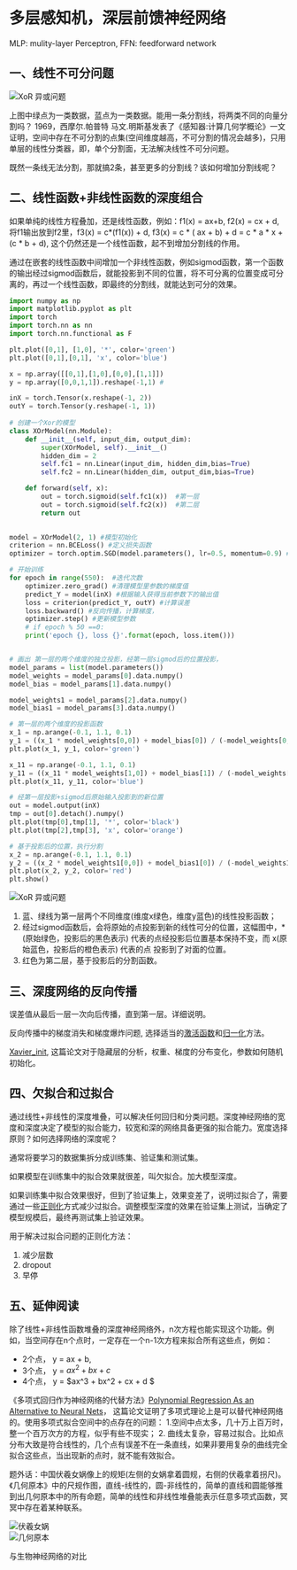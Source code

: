 # 多层感知机，深层前馈神经网络
MLP: mulity-layer Perceptron, FFN: feedforward network

## 一、线性不可分问题
![XoR 异或问题](./images/xor_0.jpg)<br/>

上图中绿点为一类数据，蓝点为一类数据。能用一条分割线，将两类不同的向量分割吗？ 1969，西摩尔.帕普特 马文.明斯基发表了《感知器:计算几何学概论》一文证明，空间中存在不可分割的点集(空间维度越高，不可分割的情况会越多)，只用单层的线性分类器，即，单个分割面，无法解决线性不可分问题。

既然一条线无法分割，那就搞2条，甚至更多的分割线？该如何增加分割线呢？

## 二、线性函数+非线性函数的深度组合
如果单纯的线性方程叠加，还是线性函数，例如：f1(x) = ax+b, f2(x) = cx + d, 将f1输出放到f2里，f3(x) = c*(f1(x)) + d,   f3(x) = c * ( ax + b) + d = c * a * x + (c * b + d), 这个仍然还是一个线性函数，起不到增加分割线的作用。

通过在嵌套的线性函数中间增加一个非线性函数，例如sigmod函数，第一个函数的输出经过sigmod函数后，就能投影到不同的位置，将不可分离的位置变成可分离的，再过一个线性函数，即最终的分割线，就能达到可分的效果。

```python
import numpy as np
import matplotlib.pyplot as plt
import torch 
import torch.nn as nn
import torch.nn.functional as F

plt.plot([0,1], [1,0], '*', color='green')
plt.plot([0,1],[0,1], 'x', color='blue')

x = np.array([[0,1],[1,0],[0,0],[1,1]])
y = np.array([0,0,1,1]).reshape(-1,1) #

inX = torch.Tensor(x.reshape(-1, 2))
outY = torch.Tensor(y.reshape(-1, 1))
        
# 创建一个Xor的模型
class XOrModel(nn.Module):
    def __init__(self, input_dim, output_dim):
        super(XOrModel, self).__init__()
        hidden_dim = 2
        self.fc1 = nn.Linear(input_dim, hidden_dim,bias=True)  
        self.fc2 = nn.Linear(hidden_dim, output_dim,bias=True)  

    def forward(self, x):
        out = torch.sigmoid(self.fc1(x))  #第一层
        out = torch.sigmoid(self.fc2(x))  #第二层
        return out 
        

model = XOrModel(2, 1) #模型初始化
criterion = nn.BCELoss() #定义损失函数
optimizer = torch.optim.SGD(model.parameters(), lr=0.5, momentum=0.9) #定义优化算法

# 开始训练
for epoch in range(550):  #迭代次数
    optimizer.zero_grad() #清理模型里参数的梯度值
    predict_Y = model(inX) #根据输入获得当前参数下的输出值
    loss = criterion(predict_Y, outY) #计算误差
    loss.backward() #反向传播，计算梯度，
    optimizer.step() #更新模型参数
    # if epoch % 50 ==0:
    print('epoch {}, loss {}'.format(epoch, loss.item()))


# 画出 第一层的两个维度的独立投影，经第一层sigmod后的位置投影，
model_params = list(model.parameters())
model_weights = model_params[0].data.numpy()
model_bias = model_params[1].data.numpy()

model_weights1 = model_params[2].data.numpy()
model_bias1 = model_params[3].data.numpy()

# 第一层的两个维度的投影函数
x_1 = np.arange(-0.1, 1.1, 0.1)
y_1 = ((x_1 * model_weights[0,0]) + model_bias[0]) / (-model_weights[0,1])
plt.plot(x_1, y_1, color='green')

x_11 = np.arange(-0.1, 1.1, 0.1)
y_11 = ((x_11 * model_weights[1,0]) + model_bias[1]) / (-model_weights[1,1])
plt.plot(x_11, y_11, color='blue')

# 经第一层投影+sigmod后原始输入投影到的新位置
out = model.output(inX)
tmp = out[0].detach().numpy()
plt.plot(tmp[0],tmp[1], '*', color='black')
plt.plot(tmp[2],tmp[3], 'x', color='orange')

# 基于投影后的位置，执行分割
x_2 = np.arange(-0.1, 1.1, 0.1)
y_2 = ((x_2 * model_weights1[0,0]) + model_bias1[0]) / (-model_weights1[0,1])
plt.plot(x_2, y_2, color='red')
plt.show()

```

![XoR 异或问题](./images/xor.jpg)<br/>
1. 蓝、绿线为第一层两个不同维度(维度x绿色，维度y蓝色)的线性投影函数；
2. 经过sigmod函数后，会将原始的点投影到新的线性可分的位置，这幅图中，*(原始绿色，投影后的黑色表示) 代表的点经投影后位置基本保持不变，而 x(原始蓝色，投影后的橙色表示) 代表的点 投影到了对面的位置。
3. 红色为第二层，基于投影后的分割函数。


## 三、深度网络的反向传播
误差值从最后一层一次向后传播，直到第一层。详细说明。

反向传播中的梯度消失和梯度爆炸问题, 选择适当的[激活函数](./Activation.md)和[归一化](./Normalization.md)方法。

[Xavier_init](../paper/Xavier_init.md), 这篇论文对于隐藏层的分析，权重、梯度的分布变化，参数如何随机初始化。


## 四、欠拟合和过拟合
通过线性+非线性的深度堆叠，可以解决任何回归和分类问题。深度神经网络的宽度和深度决定了模型的拟合能力，较宽和深的网络具备更强的拟合能力。宽度选择原则？如何选择网络的深度呢？

通常将要学习的数据集拆分成训练集、验证集和测试集。

如果模型在训练集中的拟合效果就很差，叫欠拟合。加大模型深度。

如果训练集中拟合效果很好，但到了验证集上，效果变差了，说明过拟合了，需要通过一些[正则化](./regularization.md)方式减少过拟合。调整模型深度的效果在验证集上测试，当确定了模型规模后，最终再测试集上验证效果。

用于解决过拟合问题的正则化方法：
1. 减少层数
2. dropout
3. 早停

## 五、延伸阅读
除了线性+非线性函数堆叠的深度神经网络外，n次方程也能实现这个功能。例如，当空间存在n个点时，一定存在一个n-1次方程来拟合所有这些点，例如：
* 2个点， y = ax + b,
* 3个点， y = $ax^2 + bx + c$
* 4个点， y = $ax^3 + bx^2 + cx + d $ 

《多项式回归作为神经网络的代替方法》[Polynomial Regression As an Alternative to Neural Nets](https://arxiv.org/abs/1806.06850)， 这篇论文证明了多项式理论上是可以替代神经网络的。使用多项式拟合空间中的点存在的问题： 1.空间中点太多，几十万上百万时，整一个百万次方的方程，似乎有些不现实； 2. 曲线太复杂，容易过拟合。比如点分布大致是符合线性的，几个点有误差不在一条直线，如果非要用复杂的曲线完全拟合这些点，当出现新的点时，就不能有效拟合。

题外话：中国伏羲女娲像上的规矩(左侧的女娲拿着圆规，右侧的伏羲拿着拐尺)。《几何原本》中的尺规作图，直线-线性的，圆-非线性的，简单的直线和圆能够推到出几何原本中的所有命题，简单的线性和非线性堆叠能表示任意多项式函数，冥冥中存在着某种联系。

![伏羲女娲](./images/fuxi_nvwa.png)<br/>
![几何原本](./images/ji-he-yuan-ben04.jpg)<br/>

与生物神经网络的对比


